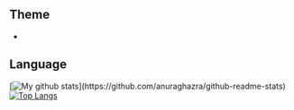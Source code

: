 ## Theme
- 




## Language

[![My github stats](https://github-readme-stats.vercel.app/api?username=Kei-t76&count_private=true&theme=dark")](https://github.com/anuraghazra/github-readme-stats) [![Top Langs](https://github-readme-stats.vercel.app/api/top-langs/?username=Kei-t76)](https://github.com/anuraghazra/github-readme-stats)



